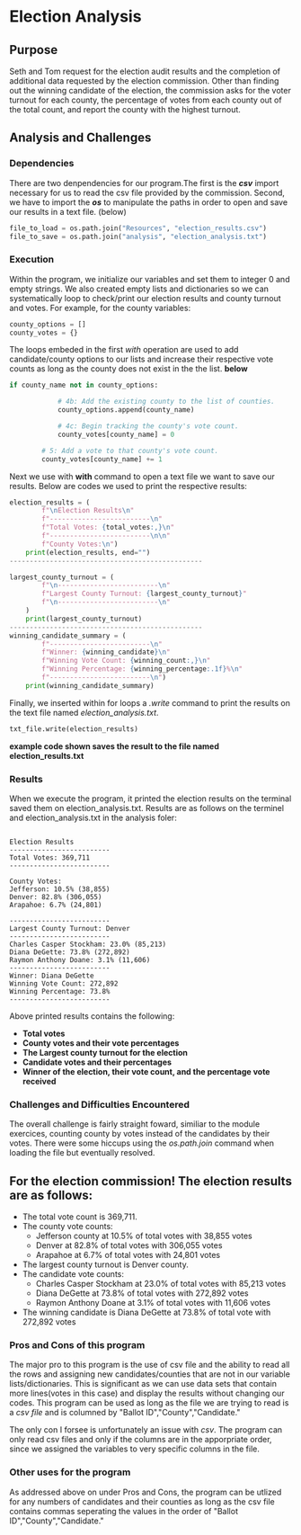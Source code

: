 # Election Analysis

## Purpose
Seth and Tom request for the election audit results and the completion of additional data requested by the election commission. Other than finding out the winning candidate of the election, the commission asks for the voter turnout for each county, the percentage of votes from each county out of the total count, and report the county with the highest turnout.

## Analysis and Challenges
### Dependencies
There are two denpendencies for our program.The first is the **_csv_** import necessary for us to read the csv file provided by the commission. Second, we have to import the **_os_** to manipulate the paths in order to open and save our results in a text file. (below)

```python:PyPoll_Challenge.py [6,8]
file_to_load = os.path.join("Resources", "election_results.csv")
file_to_save = os.path.join("analysis", "election_analysis.txt")
```

### Execution 
Within the program, we initialize our variables and set them to integer 0 and empty strings. We also created empty lists and dictionaries so we can systematically loop to check/print our election results and county turnout and votes. For example, for the county variables:

```python:PyPoll_Challenge.py [18-19]
county_options = []
county_votes = {}
```

The loops embeded in the first _with_ operation are used to add candidate/county options to our lists and increase their respective vote counts as long as the county does not exist in the the list. **below**

```python:PyPoll_Challenge.py [67-74]
if county_name not in county_options:

            # 4b: Add the existing county to the list of counties.
            county_options.append(county_name)

            # 4c: Begin tracking the county's vote count.
            county_votes[county_name] = 0

        # 5: Add a vote to that county's vote count.
        county_votes[county_name] += 1
```

Next we use with **with** command to open a text file we want to save our results. Below are codes we used to print the respective results:

```python:PyPoll_Challenge.py [81-87,111-117,144-150]
election_results = (
        f"\nElection Results\n"
        f"-------------------------\n"
        f"Total Votes: {total_votes:,}\n"
        f"-------------------------\n\n"
        f"County Votes:\n")
    print(election_results, end="")
------------------------------------------------

largest_county_turnout = (
        f"\n-------------------------\n"
        f"Largest County Turnout: {largest_county_turnout}"
        f"\n-------------------------\n"
    )
    print(largest_county_turnout)
------------------------------------------------
winning_candidate_summary = (
        f"-------------------------\n"
        f"Winner: {winning_candidate}\n"
        f"Winning Vote Count: {winning_count:,}\n"
        f"Winning Percentage: {winning_percentage:.1f}%\n"
        f"-------------------------\n")
    print(winning_candidate_summary)
```


Finally, we inserted within for loops a _.write_ command to print the results on the text file named _election_analysis.txt_.

```python:PyPoll_Challenge.py [89]
txt_file.write(election_results)
```

**example code shown saves the result to the file named election_results.txt**

### Results
When we execute the program, it printed the election results on the terminal saved them on election_analysis.txt. Results are as follows on the terminel and election_analysis.txt in the analysis foler:

```text file: analysis/election_analysis.txt

Election Results
-------------------------
Total Votes: 369,711
-------------------------

County Votes:
Jefferson: 10.5% (38,855)
Denver: 82.8% (306,055)
Arapahoe: 6.7% (24,801)

-------------------------
Largest County Turnout: Denver
-------------------------
Charles Casper Stockham: 23.0% (85,213)
Diana DeGette: 73.8% (272,892)
Raymon Anthony Doane: 3.1% (11,606)
-------------------------
Winner: Diana DeGette
Winning Vote Count: 272,892
Winning Percentage: 73.8%
-------------------------
```
Above printed results contains the following:
- **Total votes**
- **County votes and their vote percentages**
- **The Largest county turnout for the election**
- **Candidate votes and their percentages**
- **Winner of the election, their vote count, and the percentage vote received**

### Challenges and Difficulties Encountered
The overall challenge is fairly straight foward, similiar to the module exercices, counting county by votes instead of the candidates by their votes. There were some hiccups using the _os.path.join_ command when loading the file but eventually resolved.

## For the election commission! The election results are as follows:
- The total vote count is 369,711.
- The county vote counts:
	- Jefferson county at 10.5% of total votes with 38,855 votes
	- Denver at 82.8% of total votes with 306,055 votes
 	- Arapahoe at 6.7% of total votes with 24,801 votes
- The largest county turnout is Denver county.
- The candidate vote counts:
	- Charles Casper Stockham at 23.0% of total votes with 85,213 votes
	- Diana DeGette at 73.8%  of total votes with 272,892 votes
	- Raymon Anthony Doane at 3.1% of total votes with 11,606 votes
- The winning candidate is Diana DeGette at 73.8% of total vote with 272,892 votes


### Pros and Cons of this program
The major pro to this program is the use of csv file and the ability to read all the rows and assigning new candidates/counties that are not in our variable lists/dictionaries. This is significant as we can use data sets that contain more lines(votes in this case) and display the results without changing our codes. This program can be used as long as the file we are trying to read is a _csv file_ and is columned by "Ballot ID","County","Candidate."

The only con I forsee is unfortunately an issue with _csv_. The program can only read csv files and only if the columns are in the apporpriate order, since we assigned the variables to very specific columns in the file.

### Other uses for the program
As addressed above on under Pros and Cons, the program can be utlized for any numbers of candidates and their counties as long as the csv file contains commas seperating the values in the order of "Ballot ID","County","Candidate."

